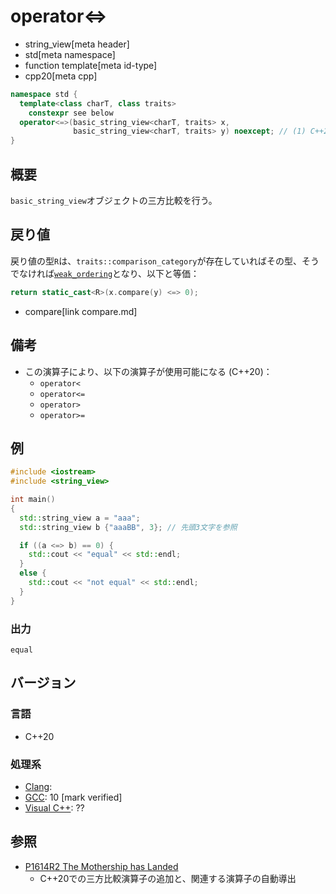 # operator<=>
* string_view[meta header]
* std[meta namespace]
* function template[meta id-type]
* cpp20[meta cpp]

```cpp
namespace std {
  template<class charT, class traits>
    constexpr see below
  operator<=>(basic_string_view<charT, traits> x,
              basic_string_view<charT, traits> y) noexcept; // (1) C++20
}
```

## 概要
`basic_string_view`オブジェクトの三方比較を行う。


## 戻り値
戻り値の型`R`は、`traits::comparison_category`が存在していればその型、そうでなければ[`weak_ordering`](/reference/compare/weak_ordering.md)となり、以下と等価：


```cpp
return static_cast<R>(x.compare(y) <=> 0);
```
* compare[link compare.md]


## 備考
- この演算子により、以下の演算子が使用可能になる (C++20)：
    - `operator<`
    - `operator<=`
    - `operator>`
    - `operator>=`


## 例
```cpp example
#include <iostream>
#include <string_view>

int main()
{
  std::string_view a = "aaa";
  std::string_view b {"aaaBB", 3}; // 先頭3文字を参照

  if ((a <=> b) == 0) {
    std::cout << "equal" << std::endl;
  }
  else {
    std::cout << "not equal" << std::endl;
  }
}
```

### 出力
```
equal
```

## バージョン
### 言語
- C++20

### 処理系
- [Clang](/implementation.md#clang):
- [GCC](/implementation.md#gcc): 10 [mark verified]
- [Visual C++](/implementation.md#visual_cpp): ??


## 参照
- [P1614R2 The Mothership has Landed](https://www.open-std.org/jtc1/sc22/wg21/docs/papers/2019/p1614r2.html)
    - C++20での三方比較演算子の追加と、関連する演算子の自動導出
